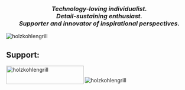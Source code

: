 <h3 align="center">
  <em>
    Technology-loving individualist. <br>
    Detail-sustaining enthusiast. <br>
    Supporter and innovator of inspirational perspectives.
  </em>
</h3>

<p>
  <img src="https://github-readme-stats.vercel.app/api/top-langs?username=holzkohlengrill&show_icons=true&locale=en&layout=compact" alt="holzkohlengrill">
</p>

<h2> Support:</h2>
<p>
   <a href="https://www.buymeacoffee.com/holzkohlengrill">
   <img align="left" src="https://cdn.buymeacoffee.com/buttons/v2/default-yellow.png" height="50" width="210" alt="holzkohlengrill">
   </a>
</p>

<br>

<p align="left">
  <img src="https://komarev.com/ghpvc/?username=holzkohlengrill&label=Profile%20views&color=043858&style=flat-square" alt="holzkohlengrill">
</p>

<!--
**holzkohlengrill/holzkohlengrill** is a ✨ _special_ ✨ repository because its `README.md` (this file) appears on your GitHub profile.

Here are some ideas to get you started:

- 🔭 I’m currently working on ...
- 🌱 I’m currently learning ...
- 👯 I’m looking to collaborate on ...
- 🤔 I’m looking for help with ...
- 💬 Ask me about ...
- 📫 How to reach me: ...
- 😄 Pronouns: ...
- ⚡ Fun fact: ...
-->


